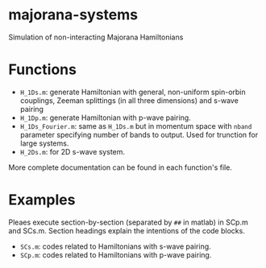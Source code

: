 # majorana-systems
Simulation of non-interacting Majorana Hamiltonians

# Functions

* `H_1Ds.m`: generate Hamiltonian with general, non-uniform spin-orbin couplings, Zeeman splittings (in all three dimensions) and s-wave pairing
* `H_1Dp.m`: generate Hamiltonian with p-wave pairing.
* `H_1Ds_Fourier.m`: same as `H_1Ds.m` but in momentum space with `nband` parameter specifying number of bands to output. Used for trunction for large systems.
* `H_2Ds.m`: for 2D s-wave system.

More complete documentation can be found in each function's file.

# Examples
Pleaes execute section-by-section (separated by `##` in matlab) in SCp.m and SCs.m. Section headings explain the intentions of the code blocks.

* `SCs.m`: codes related to Hamiltonians with s-wave pairing.
* `SCp.m`: codes related to Hamiltonians with p-wave pairing.
